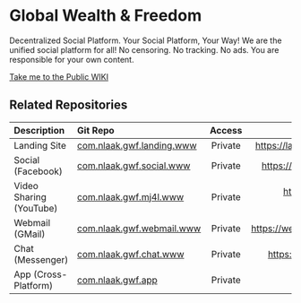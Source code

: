 # Global Wealth & Freedom
 Decentralized Social Platform. Your Social Platform, Your Way! We are the unified social platform for all! No censoring. No tracking. No ads. You are responsible for your own content.


[Take me to the Public WIKI](https://github.com/NlaakStudiosLLC/global-weallth-and-freedom/wiki)


## Related Repositories

| Description             | Git Repo          | Access | Link               |
|:------------------------|:------------------|:------:|-------------------:|
| Landing Site            | [com.nlaak.gwf.landing.www](https://github.com/NlaakStudiosLLC/com.nlaak.gwf.landing.www)  | Private | https://landing.gwf.io |
| Social (Facebook)       | [com.nlaak.gwf.social.www](https://github.com/NlaakStudiosLLC/com.nlaak.gwf.social.www) | Private | https://social.gwf.io |
| Video Sharing (YouTube) | [com.nlaak.gwf.mj4l.www](https://github.com/NlaakStudiosLLC/com.nlaak.gwf.mj4l.www) | Private | https://media-junky.com |
| Webmail (GMail)         | [com.nlaak.gwf.webmail.www](https://github.com/NlaakStudiosLLC/com.nlaak.gwf.webmail.www) | Private | https://webmail.gwf.io |
| Chat (Messenger)        | [com.nlaak.gwf.chat.www](https://github.com/NlaakStudiosLLC/com.nlaak.gwf.chat.www) | Private | https://chat.gwf.io |
| App (Cross-Platform)    | [com.nlaak.gwf.app](https://github.com/NlaakStudiosLLC/com.nlaak.gwf.app) | Private | N/A |

